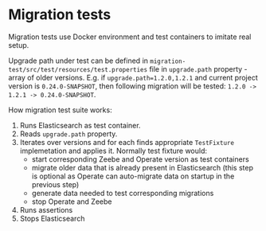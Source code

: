 # Migration tests

Migration tests use Docker environment and test containers to imitate real setup.

Upgrade path under test can be defined in `migration-test/src/test/resources/test.properties` file in `upgrade.path` property - array of older versions.
E.g. if `upgrade.path=1.2.0,1.2.1` and current project version is `0.24.0-SNAPSHOT`, 
then following migration will be tested: `1.2.0 -> 1.2.1 -> 0.24.0-SNAPSHOT`.

How migration test suite works:
1. Runs Elasticsearch as test container.
2. Reads `upgrade.path` property.
3. Iterates over versions and for each finds appropriate `TestFixture` implemetation and applies it. Normally test fixture would:
    * start corresponding Zeebe and Operate version as test containers
    * migrate older data that is already present in Elasticsearch (this step is optional as Operate can auto-migrate data on startup in the previous step)
    * generate data needed to test corresponding migrations
    * stop Operate and Zeebe
4. Runs assertions
5. Stops Elasticsearch